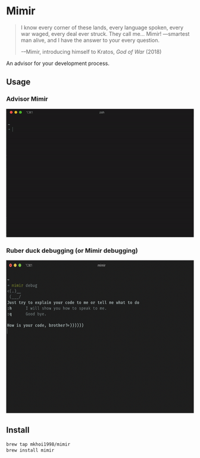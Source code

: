 # Mimir

> I know every corner of these lands, every language spoken, every war waged, every deal ever struck. They call me… Mimir! —smartest man alive, and I have the answer to your every question.
>
> -–Mimir, introducing himself to Kratos, _God of War_ (2018)

An advisor for your development process.

## Usage

### Advisor Mimir

![advise](media/advise.gif)

### Ruber duck debugging (or Mimir debugging)

<img src="media/debug.png" alt="debug" width="600" height="410">

## Install

```
brew tap mkhoi1998/mimir
brew install mimir
```
